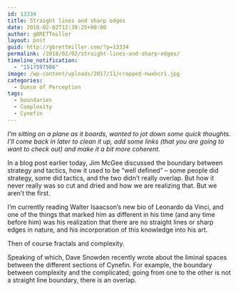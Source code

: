 ```yaml
---
id: 13334
title: Straight lines and sharp edges
date: 2018-02-02T12:39:25+00:00
author: gBRETTmiller
layout: post
guid: http://gbrettmiller.com/?p=13334
permalink: /2018/02/02/straight-lines-and-sharp-edges/
timeline_notification:
  - "1517597586"
image: /wp-content/uploads/2017/11/cropped-nwahcr1.jpg
categories:
  - Ounce of Perception
tags:
  - boundaries
  - Complexity
  - Cynefin
---
```

_I&#8217;m sitting on a plane as it boards, wanted to jot down some quick thoughts. I&#8217;ll come back in later to clean it up, add some links (that you are going to want to check out) and make it a bit more coherent._ 

In a blog post earlier today, Jim McGee discussed the boundary between strategy and tactics, how it used to be &#8220;well defined&#8221; &#8211; some people did strategy, some did tactics, and the two didn&#8217;t really overlap. But how it never really was so cut and dried and how we are realizing that. But we aren&#8217;t the first.

I&#8217;m currently reading Walter Isaacson&#8217;s new bio of Leonardo da Vinci, and one of the things that marked him as different in his time (and any time before him) was his realization that there are no straight lines or sharp edges in nature, and his incorporation of this knowledge into his art.

Then of course fractals and complexity.

Speaking of which, Dave Snowden recently wrote about the liminal spaces between the different sections of Cynefin. For example, the boundary between complexity and the complicated; going from one to the other is not a straight line boundary, there is an overlap.